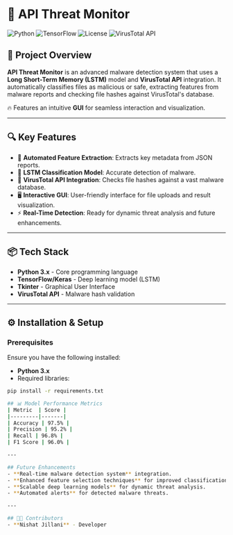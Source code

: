 # 🚀 API Threat Monitor

![Python](https://img.shields.io/badge/Python-3.x-blue)
![TensorFlow](https://img.shields.io/badge/TensorFlow-2.x-orange)
![License](https://img.shields.io/badge/License-MIT-green)
![VirusTotal API](https://img.shields.io/badge/API-VirusTotal-red)

## 🎯 Project Overview
**API Threat Monitor** is an advanced malware detection system that uses a **Long Short-Term Memory (LSTM)** model and **VirusTotal API** integration. It automatically classifies files as malicious or safe, extracting features from malware reports and checking file hashes against VirusTotal's database. 

🔥 Features an intuitive **GUI** for seamless interaction and visualization.

---

## 🔍 Key Features
- 🔑 **Automated Feature Extraction**: Extracts key metadata from JSON reports.
- 🤖 **LSTM Classification Model**: Accurate detection of malware.
- 🔐 **VirusTotal API Integration**: Checks file hashes against a vast malware database.
- 🖥️ **Interactive GUI**: User-friendly interface for file uploads and result visualization.
- ⚡ **Real-Time Detection**: Ready for dynamic threat analysis and future enhancements.

---

## 📦 Tech Stack
- **Python 3.x** - Core programming language
- **TensorFlow/Keras** - Deep learning model (LSTM)
- **Tkinter** - Graphical User Interface
- **VirusTotal API** - Malware hash validation

---

## ⚙️ Installation & Setup

### Prerequisites
Ensure you have the following installed:
- **Python 3.x**
- Required libraries:
```bash
pip install -r requirements.txt

## 📊 Model Performance Metrics
| Metric  | Score |
|---------|-------|
| Accuracy | 97.5% |
| Precision | 95.2% |
| Recall | 96.8% |
| F1 Score | 96.0% |

---

## Future Enhancements
- **Real-time malware detection system** integration.
- **Enhanced feature selection techniques** for improved classification accuracy.
- **Scalable deep learning models** for dynamic threat analysis.
- **Automated alerts** for detected malware threats.

---

## 👨‍💻 Contributors
- **Nishat Jillani** - Developer
